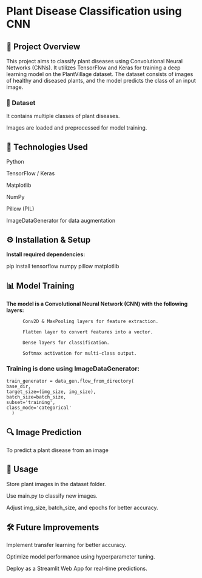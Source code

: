 # Plant Disease Classification using CNN

## 📌 Project Overview

This project aims to classify plant diseases using Convolutional Neural Networks (CNNs). It utilizes TensorFlow and Keras for training a deep learning model on the PlantVillage dataset. The dataset consists of images of healthy and diseased plants, and the model predicts the class of an input image.

### 📂 Dataset

It contains multiple classes of plant diseases.

Images are loaded and preprocessed for model training.

## 🚀 Technologies Used

Python

TensorFlow / Keras

Matplotlib

NumPy

Pillow (PIL)

ImageDataGenerator for data augmentation


## ⚙️ Installation & Setup


**Install required dependencies:**

pip install tensorflow numpy pillow matplotlib

## 📊 Model Training

**The model is a Convolutional Neural Network (CNN) with the following layers:**

          Conv2D & MaxPooling layers for feature extraction.

          Flatten layer to convert features into a vector.

          Dense layers for classification.

          Softmax activation for multi-class output.

### Training is done using ImageDataGenerator:

    train_generator = data_gen.flow_from_directory(
    base_dir,
    target_size=(img_size, img_size),
    batch_size=batch_size,
    subset='training',
    class_mode='categorical'
      )

## 🔍 Image Prediction

To predict a plant disease from an image


## 🎯 Usage

Store plant images in the dataset folder.

Use main.py to classify new images.

Adjust img_size, batch_size, and epochs for better accuracy.

## 🛠 Future Improvements

Implement transfer learning for better accuracy.

Optimize model performance using hyperparameter tuning.

Deploy as a Streamlit Web App for real-time predictions.
